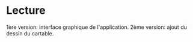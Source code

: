 # Lecture
1ère version: interface graphique de l'application.
2ème version: ajout du dessin du cartable.
